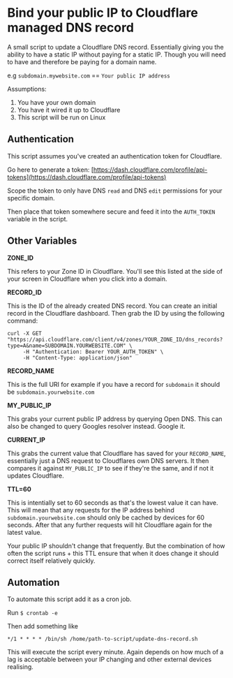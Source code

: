 # Bind your public IP to Cloudflare managed DNS record

A small script to update a Cloudflare DNS record. Essentially giving you the ability to have a static IP without paying for a static IP. Though you will need to have and therefore be paying for a domain name.

e.g  `subdomain.mywebsite.com` == `Your public IP address`

Assumptions: 
  1. You have your own domain
  2. You have it wired it up to Cloudflare
  3. This script will be run on Linux

## Authentication

This script assumes you've created an authentication token for Cloudflare. 

Go here to generate a token: [https://dash.cloudflare.com/profile/api-tokens](https://dash.cloudflare.com/profile/api-tokens)

Scope the token to only have DNS `read` and DNS `edit` permissions for your specific domain.

Then place that token somewhere secure and feed it into the `AUTH_TOKEN` variable in the script.

## Other Variables

**ZONE_ID**

This refers to your Zone ID in Cloudflare. You'll see this listed at the side of your screen in Cloudflare when you click into a domain.

**RECORD_ID**

This is the ID of the already created DNS record. You can create an initial record in the Cloudflare dashboard. Then grab the ID by using the following command:

```
curl -X GET "https://api.cloudflare.com/client/v4/zones/YOUR_ZONE_ID/dns_records?type=A&name=SUBDOMAIN.YOURWEBSITE.COM" \
     -H "Authentication: Bearer YOUR_AUTH_TOKEN" \
     -H "Content-Type: application/json"
```

**RECORD_NAME**

This is the full URI for example if you have a record for `subdomain` it should be `subdomain.yourwebsite.com`

**MY_PUBLIC_IP**

This grabs your current public IP address by querying Open DNS. This can also be changed to query Googles resolver instead. Google it. 

**CURRENT_IP**

This grabs the current value that Cloudflare has saved for your `RECORD_NAME`, essentially just a DNS request to Cloudflares own DNS servers. It then compares it against `MY_PUBLIC_IP` to see if they're the same, and if not it updates Cloudflare.

**TTL=60**

This is intentially set to 60 seconds as that's the lowest value it can have. This will mean that any requests for the IP address behind `subdomain.yourwebsite.com` should only be cached by devices for 60 seconds. After that any further requests will hit Cloudflare again for the latest value.

Your public IP shouldn't change that frequently. But the combination of how often the script runs + this TTL ensure that when it does change it should correct itself relatively quickly.

## Automation

To automate this script add it as a cron job.

Run `$ crontab -e`

Then add something like

```
*/1 * * * * /bin/sh /home/path-to-script/update-dns-record.sh
```

This will execute the script every minute. Again depends on how much of a lag is acceptable between your IP changing and other external devices realising.
